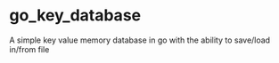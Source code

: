 # go_key_database
A simple key value memory database in go with the ability to save/load in/from file
